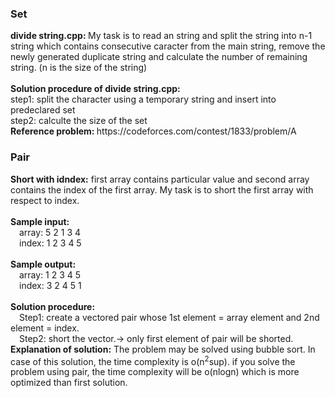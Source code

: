 <h3>Set</h3>
<b>divide string.cpp: </b>My task is to read an string and split the string into n-1 string which contains consecutive caracter from the main string, remove the newly generated duplicate string and calculate the number of remaining string. (n is the size of the string) <br><br>
<b>Solution procedure of divide string.cpp: </b><br>
step1: split the character using a temporary string and insert into predeclared set<br>
step2: calculte the size of the set<br>
<b>Reference problem: </b>https://codeforces.com/contest/1833/problem/A
<h3>Pair</h3>
<b>Short with idndex:</b> first array contains particular value and second array contains the index of the first array. My task is to short the first array with respect to index.<br><br>
<b>Sample input:</b><br>
&emsp;array: 5 2 1 3 4<br>
&emsp;index: 1 2 3 4 5<br><br>
<b>Sample output:</b><br>
&emsp;array: 1 2 3 4 5<br>
&emsp;index: 3 2 4 5 1<br><br>
<b>Solution procedure:</b><br>
&emsp;Step1: create a vectored pair whose 1st element = array element and 2nd element = index.<br>
&emsp;Step2: short the vector.-> only first element of pair will be shorted.
<b>Explanation of solution:</b> The problem may be solved using bubble sort. In case of this solution, the time complexity is o(n<sup>2</sup>sup). if you solve the problem using pair, the time complexity will be o(nlogn) which is more optimized than first solution.
